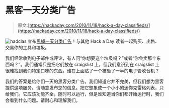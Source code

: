 # 黑客一天分类广告

> 原文:[https://hackaday.com/2010/11/18/hack-a-day-classifieds/](https://hackaday.com/2010/11/18/hack-a-day-classifieds/)

![](../Images/6b3518da9ca47b6f809868af7aa9bbdc.png "hadclas")
宣布[黑掉一天分类广告](http://classifieds.hackaday.com)！与其他 Hack a Day 读者一起购买、出售、交易你的工具和垃圾。

我们经常收到电子邮件或评论，有人问“你想要这个垃圾吗？”或者“你会卖那个东西吗？”。我们通常只是把它们放在 craigslist 上，但我们意识到在 craigslist 上很难找到我们特定口味的东西。谁在上面贴了一个被砸了一半的电子管收音机？

我们的答案是给你们一天的黑客分类广告。我们知道它并不完美，但我们想为黑客提供这项服务。请随意发布您的信息。把它想象成一个小小的迷你克雷格列表，只给我们。它应该功能齐全，随时可以运行，但是谁知道当你们都开始运行时，我们会看到什么问题。请耐心和理解我们。